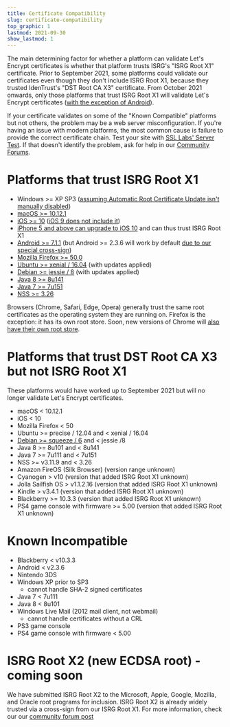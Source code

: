 ```yaml
---
title: Certificate Compatibility
slug: certificate-compatibility
top_graphic: 1
lastmod: 2021-09-30
show_lastmod: 1
---
```



The main determining factor for whether a platform can validate Let's Encrypt certificates is whether that platform trusts ISRG's "ISRG Root X1" certificate. Prior to September 2021, some platforms could validate our certificates even though they don't include ISRG Root X1, because they trusted IdenTrust's "DST Root CA X3" certificate. From October 2021 onwards, only those platforms that trust ISRG Root X1 will validate Let's Encrypt certificates ([with the exception of Android][android-compat]).

[android-compat]: /2020/12/21/extending-android-compatibility.html

If your certificate validates on some of the "Known Compatible" platforms but not others, the problem may be a web server misconfiguration. If you're having an issue with modern platforms, the most common cause is failure to provide the correct certificate chain. Test your site with [SSL Labs' Server Test](https://www.ssllabs.com/ssltest/). If that doesn't identify the problem, ask for help in our [Community Forums](https://community.letsencrypt.org/).

# Platforms that trust ISRG Root X1

* Windows >= XP SP3 ([assuming Automatic Root Certificate Update isn't manually disabled](https://docs.microsoft.com/en-us/previous-versions/windows/it-pro/windows-server-2008-R2-and-2008/))
* [macOS >= 10.12.1](https://twitter.com/letsencrypt/status/790960929504497665?lang=en)
* [iOS >= 10](https://support.apple.com/en-us/HT207177) ([iOS 9 does not include it](https://support.apple.com/en-us/HT205205))
* [iPhone 5 and above can upgrade to iOS 10](https://en.wikipedia.org/wiki/IPhone_5) and can thus trust ISRG Root X1
* [Android >= 7.1.1](https://android.googlesource.com/platform/system/ca-certificates/+/android-7.1.1_r15) (but Android >= 2.3.6 will work by default [due to our special cross-sign](https://letsencrypt.org/2020/12/21/extending-android-compatibility.html))
* [Mozilla Firefox >= 50.0](https://bugzilla.mozilla.org/show_bug.cgi?id=1204656)
* [Ubuntu >= xenial / 16.04](https://packages.ubuntu.com/xenial/all/ca-certificates/filelist) (with updates applied)
* [Debian >= jessie / 8](https://packages.debian.org/jessie/all/ca-certificates/filelist) (with updates applied)
* [Java 8 >= 8u141](https://www.oracle.com/java/technologies/javase/8u141-relnotes.html)
* [Java 7 >= 7u151](https://www.oracle.com/java/technologies/javase/7u151-relnotes.html)
* [NSS >= 3.26](https://developer.mozilla.org/en-US/docs/Mozilla/Projects/NSS/NSS_3.26_release_notes)

Browsers (Chrome, Safari, Edge, Opera) generally trust the same root certificates as the operating system they are running on. Firefox is the exception: it has its own root store. Soon, new versions of Chrome will [also have their own root store][chrome-root-store].

[chrome-root-store]: https://www.chromium.org/Home/chromium-security/root-ca-policy

# Platforms that trust DST Root CA X3 but not ISRG Root X1

These platforms would have worked up to September 2021 but will no longer
validate Let's Encrypt certificates.

* macOS < 10.12.1
* iOS < 10
* Mozilla Firefox < 50
* Ubuntu >= precise / 12.04 and < xenial / 16.04
* [Debian >= squeeze / 6](https://twitter.com/TokenScandi/status/600806080684359680) and < jessie /8
* Java 8 >= 8u101 and < 8u141
* Java 7 >= 7u111 and < 7u151
* NSS >= v3.11.9 and < 3.26
* Amazon FireOS (Silk Browser) (version range unknown)
* Cyanogen > v10 (version that added ISRG Root X1 unknown)
* Jolla Sailfish OS > v1.1.2.16 (version that added ISRG Root X1 unknown)
* Kindle > v3.4.1 (version that added ISRG Root X1 unknown)
* Blackberry >= 10.3.3 (version that added ISRG Root X1 unknown)
* PS4 game console with firmware >= 5.00 (version that added ISRG Root X1 unknown)

# Known Incompatible

* Blackberry < v10.3.3
* Android < v2.3.6
* Nintendo 3DS
* Windows XP prior to SP3
  * cannot handle SHA-2 signed certificates
* Java 7 < 7u111
* Java 8 < 8u101
* Windows Live Mail (2012 mail client, not webmail)
  * cannot handle certificates without a CRL
* PS3 game console
* PS4 game console with firmware < 5.00

# ISRG Root X2 (new ECDSA root) - coming soon

We have submitted ISRG Root X2 to the Microsoft, Apple, Google, Mozilla, and Oracle root programs for inclusion. ISRG Root X2 is already widely trusted via a cross-sign from our ISRG Root X1. For more information, check our our [community forum post](https://community.letsencrypt.org/t/isrg-root-x2-submitted-to-root-programs/149385)
